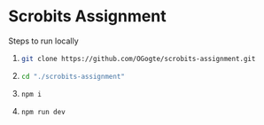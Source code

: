 # Scrobits Assignment


Steps to run locally

1. ```bash
   git clone https://github.com/OGogte/scrobits-assignment.git
   ```
2. ```bash
   cd "./scrobits-assignment"
   ```
3. ```bash
   npm i
   ```
4. ```bash
   npm run dev
   ```
